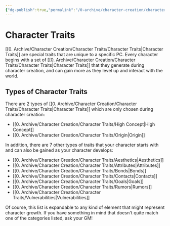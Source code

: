 ```yaml
---
{"dg-publish":true,"permalink":"/0-archive/character-creation/character-traits/character-traits/","noteIcon":""}
---
```


# Character Traits

[[0. Archive/Character Creation/Character Traits/Character Traits\|Character Traits]] are special traits that are unique to a specific PC. Every character begins with a set of [[0. Archive/Character Creation/Character Traits/Character Traits\|Character Traits]] that they generate during character creation, and can gain more as they level up and interact with the world. 

## Types of Character Traits 

There are 2 types of [[0. Archive/Character Creation/Character Traits/Character Traits\|Character Traits]] which are only chosen during character creation: 

- [[0. Archive/Character Creation/Character Traits/High Concept\|High Concept]] 
- [[0. Archive/Character Creation/Character Traits/Origin\|Origin]] 

In addition, there are 7 other types of traits that your character starts with and can also be gained as your character develops:

- [[0. Archive/Character Creation/Character Traits/Aesthetics\|Aesthetics]] 
- [[0. Archive/Character Creation/Character Traits/Attributes\|Attributes]] 
- [[0. Archive/Character Creation/Character Traits/Bonds\|Bonds]] 
- [[0. Archive/Character Creation/Character Traits/Contacts\|Contacts]] 
- [[0. Archive/Character Creation/Character Traits/Goals\|Goals]] 
- [[0. Archive/Character Creation/Character Traits/Rumors\|Rumors]] 
- [[0. Archive/Character Creation/Character Traits/Vulnerabilities\|Vulnerabilities]] 

Of course, this list is expandable to any kind of element that might represent character growth. If you have something in mind that doesn't quite match one of the categories listed, ask your GM!